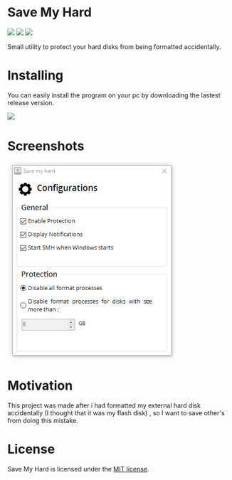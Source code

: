 # Save My Hard

[![](https://img.shields.io/badge/Windows-7-blue.svg)]() [![](https://img.shields.io/badge/Windows-8%20%2F%208.1-orange.svg)]() [![](https://img.shields.io/badge/Windows-10-lightgrey.svg)]()

Small utility to protect your hard disks from being formatted accidentally.

# Installing

You can easily install the program on your pc by downloading the lastest release version.

[![](https://img.shields.io/badge/Release-v1.0.0-blue.svg)](https://github.com/MahmoudH96/SaveMyHard/releases/latest)

# Screenshots

![ConfigurationWindow](./docs/ConfigurationsWindow.PNG)

# Motivation

This project was made after i had formatted my external hard disk accidentally (I thought that it was my flash disk) , so I want to save other's from doing this mistake.

# License

Save My Hard is licensed under the <a href="https://github.com/MahmoudH96/SaveMyHard/blob/master/LICENSE">MIT license</a>.
